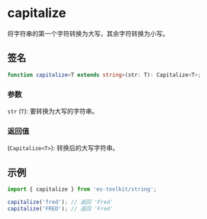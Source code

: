 # capitalize

将字符串的第一个字符转换为大写，其余字符转换为小写。

## 签名

```typescript
function capitalize<T extends string>(str: T): Capitalize<T>;
```

### 参数

`str` (`T`): 要转换为大写的字符串。

### 返回值

(`Capitalize<T>`): 转换后的大写字符串。

## 示例

```typescript
import { capitalize } from 'es-toolkit/string';

capitalize('fred'); // 返回 'Fred'
capitalize('FRED'); // 返回 'Fred'
```
